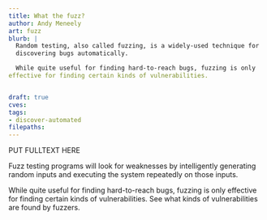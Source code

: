 ```yaml
---
title: What the fuzz?
author: Andy Meneely
art: fuzz
blurb: |
  Random testing, also called fuzzing, is a widely-used technique for
  discovering bugs automatically.

  While quite useful for finding hard-to-reach bugs, fuzzing is only
effective for finding certain kinds of vulnerabilities.


draft: true
cves:
tags:
- discover-automated
filepaths:
---
```

PUT FULLTEXT HERE

Fuzz testing programs will look for
  weaknesses by intelligently generating random inputs and executing
  the system repeatedly on those inputs.

While quite useful for finding hard-to-reach bugs, fuzzing is only
effective for finding certain kinds of vulnerabilities. See what kinds
of vulnerabilities are found by fuzzers.